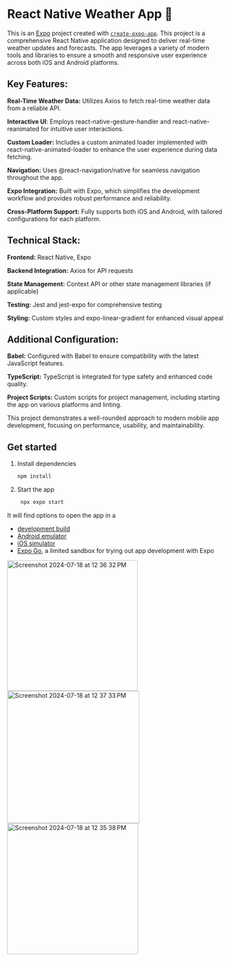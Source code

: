# React Native Weather App 👋

This is an [Expo](https://expo.dev) project created with [`create-expo-app`](https://www.npmjs.com/package/create-expo-app). This project is a comprehensive React Native application designed to deliver real-time weather updates and forecasts. The app leverages a variety of modern tools and libraries to ensure a smooth and responsive user experience across both iOS and Android platforms.




## Key Features:


**Real-Time Weather Data:** Utilizes Axios to fetch real-time weather data from a reliable API.


**Interactive UI**: Employs react-native-gesture-handler and react-native-reanimated for intuitive user interactions.


**Custom Loader:** Includes a custom animated loader implemented with react-native-animated-loader to enhance the user experience during data fetching.


**Navigation:** Uses @react-navigation/native for seamless navigation throughout the app.


**Expo Integration:** Built with Expo, which simplifies the development workflow and provides robust performance and reliability.


**Cross-Platform Support:** Fully supports both iOS and Android, with tailored configurations for each platform.





## Technical Stack:

**Frontend:** React Native, Expo


**Backend Integration:** Axios for API requests


**State Management:** Context API or other state management libraries (if applicable)


**Testing:**  Jest and jest-expo for comprehensive testing


**Styling:**   Custom styles and expo-linear-gradient for enhanced visual appeal




## Additional Configuration:

**Babel:** Configured with Babel to ensure compatibility with the latest JavaScript features.


**TypeScript:** TypeScript is integrated for type safety and enhanced code quality.


**Project Scripts:** Custom scripts for project management, including starting the app on various platforms and linting.

This project demonstrates a well-rounded approach to modern mobile app development, focusing on performance, usability, and maintainability.



## Get started

1. Install dependencies

   ```bash
   npm install
   ```

2. Start the app

   ```bash
    npx expo start
   ```

It will find options to open the app in a

- [development build](https://docs.expo.dev/develop/development-builds/introduction/)
- [Android emulator](https://docs.expo.dev/workflow/android-studio-emulator/)
- [iOS simulator](https://docs.expo.dev/workflow/ios-simulator/)
- [Expo Go](https://expo.dev/go), a limited sandbox for trying out app development with Expo




<img width="303" alt="Screenshot 2024-07-18 at 12 36 32 PM" src="https://github.com/user-attachments/assets/e66b13fb-bfd8-402e-8fde-0026e0d1949d">


<img width="307" alt="Screenshot 2024-07-18 at 12 37 33 PM" src="https://github.com/user-attachments/assets/9e2a3979-fad7-4040-ae79-ad58b0fb877c">


<img width="304" alt="Screenshot 2024-07-18 at 12 35 38 PM" src="https://github.com/user-attachments/assets/4bddb1e6-cf27-4836-a4d2-ef6d61a8205d">




